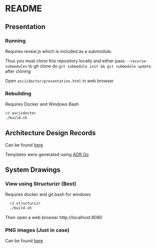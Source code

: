 # README

## Presentation

### Running
Requires reveal.js which is included as a submodule.

Thus you must clone this repository locally and either pass `--recurse-submodules` to git clone do `git submodule init && git submodule update` after cloning

Open `asciidoctor/presentation.html` in web browser

### Rebuilding
Requires Docker and Windows Bash

```bash
cd asciidoctor
./build.sh
```

## Architecture Design Records

Can be found [here](adrs)

Templates were generated using [ADR Go](https://github.com/marouni/adr)

## System Drawings
### View using Structurizr (Best)
Requires docker and git bash for windows

```bash
  cd structurizr
  ./build.sh
```
Then open a web browser http://localhost:8080

### PNG images (Just in case)
Can be found [here](structurizr/images)

